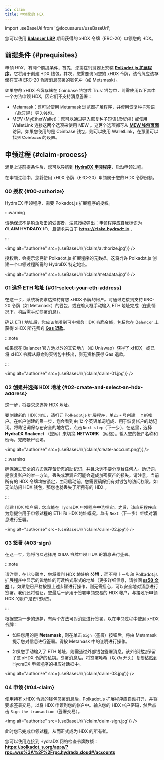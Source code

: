 ```yaml
---
id: claim
title: 申领您的 HDX
---
```


import useBaseUrl from '@docusaurus/useBaseUrl';

您可以使用 **[Balancer LBP](https://hydradxcn.substack.com/p/lbpgg)** 期间获得的 xHDX 令牌（ERC-20）申领您的 HDX。 

## 前提条件 {#prequisites}

申领 HDX，有两个前提条件。首先，您需在浏览器上安装 **[Polkadot.js 扩展程序](https://polkadot.js.org/extension/)**，它将用于创建 HDX 钱包。其次，您需要访问您的 xHDX 令牌，该令牌应该存储在支持 ERC-20 令牌消息签署的钱包中（如 Metamask）。

如果您的 xHDX 令牌存储在 Coinbase 钱包或 Trust 钱包中，则需使用以下其中一个方法申领 HDX，因它们不支持消息签署：

* Metamask：您可以使用 Metamask 浏览器扩展程序，并使用恢复种子短语（*助记词* ）导入钱包。
* MEW (MyEtherWallet)：您可以通过导入恢复种子短语(*助记词* ) 或使用 WalletLink 连接这两个选项来使用 MEW 。这两个选项都可从 **[MEW 钱包页面](https://www.myetherwallet.com/access-my-wallet)** 访问。如果您使用的是 Coinbase 钱包，则可以使用 WalletLink，在那里可以找到 Coinbase 的设置。

## 申领过程 {#claim-process}

满足上述前提条件后，您可以导航到 **[HydraDX 申领程序](https://claim.hydradx.io)**，启动申领过程。

在申领过程中，您将使用 xHDX 令牌（ERC-20）申领属于您的 HDX 令牌份额。

### 00 授权 {#00-authorize}

HydraDX 申领程序，需要 Polkadot.js 扩展程序的授权。

:::warning

请确保您不是钓鱼攻击的受害者，注意授权弹出：申领程序应自我标识为 **CLAIM.HYDRADX.IO**，且请求来自于 **https://claim.hydradx.io** 。

:::

<img alt="authorize" src={useBaseUrl('/claim/authorize.jpg')} />

授权后，会提示您更新 Polkadot.js 扩展程序的元数据。这将允许 Polkadot.js 创建一个申领过程所需的 HydraDX 特定地址。

<img alt="authorize" src={useBaseUrl('/claim/metadata.jpg')} />

### 01 选择 ETH 地址 {#01-select-your-eth-address}

在这一步，系统将要求选择持有您 xHDX 令牌的帐户。可通过连接到支持 ERC-20 令牌（如 Metamask）的钱包，或在输入框手动输入 ETH 地址完成（在此情况下，稍后需手动签署消息）。

确认 ETH 地址后，您应该能看到可申领的 HDX 令牌余额，包括您在 Balancer 上获得 xHDX 所花费的 **[Gas 退款](https://hydradxcn.substack.com/p/sczltp)**。

:::note

如果您在 Balancer 官方池以外的其它地方（如 Uniswap）获得了 xHDX，或已将 xHDX 令牌从原始购买钱包中移出，则无资格获得 Gas 退款。

:::

<img alt="authorize" src={useBaseUrl('/claim/claim-01.jpg')} />

### 02 创建并选择 HDX 地址 {#02-create-and-select-an-hdx-address}

这一步，将要求您选择 HDX 地址。

要创建新的 HDX 地址，请打开 Polkadot.js 扩展程序，单击 `+` 号创建一个新帐户。在帐户创建的第一步，您会看到由 12 个英语单词组成、用于恢复帐户的助记词。将助记词保存在安全的地方后，点击 `Next step`（下一步）。在这里，选择 **HydraDX Snakenet** （蛇网）来切换 **NETWORK** （网络）。输入您的帐户名称和密码，完成帐户创建。

<img alt="authorize" src={useBaseUrl('/claim/create-account.png')} />

:::warning 

确保通过安全的方式保存备份您的助记词，并且永远不要分享给任何人。助记词，是恢复账户的唯一方法，丢失或泄漏它可能会造成加密资产的损失。请注意，当前所有的 HDX 令牌均被锁定，主网启动前，您需要确保拥有对钱包的访问权限。如无法访问 HDX 钱包，那您也就丢失了所拥有的 HDX 。

:::

创建 HDX 帐户后，您应能在 HydraDX 申领程序中选择它。之后，该应用程序应为您提供用于申领过程的 ETH 和 HDX 地址概况。单击 `Next`（下一步）继续对消息进行签署。

<img alt="authorize" src={useBaseUrl('/claim/claim-02.jpg')} />

### 03 签署 {#03-sign}

在这一步，您将可以选择用 xHDX 令牌申领 HDX 的消息进行签署。

:::note

请注意，在此步骤中，您将看到 HDX 地址的 **公钥** ，而不是上一步和 Polkadot.js 扩展程序中显示的该地址的可读格式形式的地址（更多详细信息，请参阅 **[ss58 文档](https://polkadot.js.org/docs/keyring/start/ss58)** ）。如果您已严格按照上述步骤进行操作，则无需担心，可以安全地对消息进行签署。我们还将验证，您最后一步用于签署申领交易的 HDX 帐户，与接收所申领 HDX 的帐户是否相对应。

:::

根据您第一步的选择，有两个方法可对消息进行签署，以在申领过程中使用 xHDX 令牌：

* 如果您用的是 **Metamask** , 则在单击 `Sign`（签署）按钮后，将由 Metamask 提示您对信息进行签署。请按 Metamask 中的说明进行操作。 

* 如果您手动输入了 ETH 地址，则需通过外部钱包签署消息，该外部钱包保留了您 xHDX 令牌的私钥。签署消息后，将签署哈希（以 *0x* 开头）复制粘贴到 HydraDX 申领程序的相应对话框中。

<img alt="authorize" src={useBaseUrl('/claim/claim-03.jpg')} />

### 04 申领 {#04-claim}

使用持有 xHDX 令牌的钱包签署消息后，Polkadot.js 扩展程序应自动打开，并将要求签署交易，以将 HDX 申领到您的帐户中。输入您的 HDX 帐户密码，然后点击 `Sign the transaction`（签署交易）。

<img alt="authorize" src={useBaseUrl('/claim/claim-sign.jpg')} />

此时您已完成申领过程，从而正式成为 HDX 的所有者。

您可以使用连接到 HydraDX 网络检查令牌数额：
**https://polkadot.js.org/apps/?rpc=wss%3A%2F%2Frpc.hydradx.cloud#/accounts**

